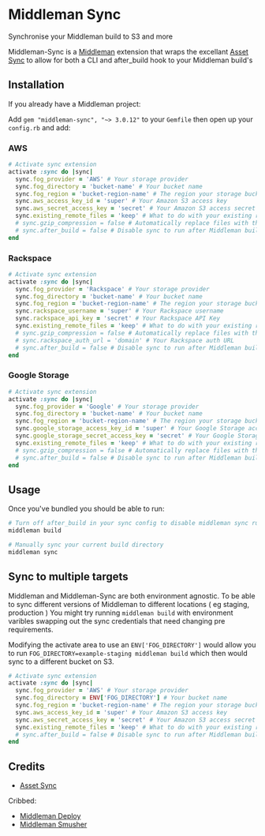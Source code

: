 # Middleman Sync

Synchronise your Middleman build to S3 and more

Middleman-Sync is a [Middleman](https://github.com/middleman/middleman) extension that wraps the excellant [Asset Sync](https://raw.github.com/rumblelabs/asset_sync) to allow for both a CLI and after_build hook to your Middleman build's

## Installation

If you already have a Middleman project:

Add `gem "middleman-sync", "~> 3.0.12"` to your `Gemfile` then open up your `config.rb` and add:

### AWS

``` ruby
# Activate sync extension
activate :sync do |sync|
  sync.fog_provider = 'AWS' # Your storage provider
  sync.fog_directory = 'bucket-name' # Your bucket name
  sync.fog_region = 'bucket-region-name' # The region your storage bucket is in (eg us-east-1, us-west-1, eu-west-1, ap-southeast-1 )
  sync.aws_access_key_id = 'super' # Your Amazon S3 access key
  sync.aws_secret_access_key = 'secret' # Your Amazon S3 access secret
  sync.existing_remote_files = 'keep' # What to do with your existing remote files? ( keep or delete )
  # sync.gzip_compression = false # Automatically replace files with their equivalent gzip compressed version
  # sync.after_build = false # Disable sync to run after Middleman build ( defaults to true )
end
```

### Rackspace

``` ruby
# Activate sync extension
activate :sync do |sync|
  sync.fog_provider = 'Rackspace' # Your storage provider
  sync.fog_directory = 'bucket-name' # Your bucket name
  sync.fog_region = 'bucket-region-name' # The region your storage bucket is in
  sync.rackspace_username = 'super' # Your Rackspace username
  sync.rackspace_api_key = 'secret' # Your Rackspace API Key
  sync.existing_remote_files = 'keep' # What to do with your existing remote files? ( keep or delete )
  # sync.gzip_compression = false # Automatically replace files with their equivalent gzip compressed version
  # sync.rackspace_auth_url = 'domain' # Your Rackspace auth URL
  # sync.after_build = false # Disable sync to run after Middleman build ( defaults to true )
end
```

### Google Storage

``` ruby
# Activate sync extension
activate :sync do |sync|
  sync.fog_provider = 'Google' # Your storage provider
  sync.fog_directory = 'bucket-name' # Your bucket name
  sync.fog_region = 'bucket-region-name' # The region your storage bucket is in
  sync.google_storage_access_key_id = 'super' # Your Google Storage access key
  sync.google_storage_secret_access_key = 'secret' # Your Google Storage access secret
  sync.existing_remote_files = 'keep' # What to do with your existing remote files? ( keep or delete )
  # sync.gzip_compression = false # Automatically replace files with their equivalent gzip compressed version
  # sync.after_build = false # Disable sync to run after Middleman build ( defaults to true )
end
```

## Usage

Once you've bundled you should be able to run:

``` ruby 
# Turn off after_build in your sync config to disable middleman sync running after each build
middleman build
```

``` ruby 
# Manually sync your current build directory
middleman sync
```

## Sync to multiple targets

Middleman and Middleman-Sync are both environment agnostic. To be able to sync different versions of Middleman to different locations ( eg staging, production ) You might try running `middleman build` with environment varibles swapping out the sync credentials that need changing pre requirements.

Modifying the activate area to use an `ENV['FOG_DIRECTORY']` would allow you to run `FOG_DIRECTORY=example-staging middleman build` which then would sync to a different bucket on S3.

``` ruby
# Activate sync extension
activate :sync do |sync|
  sync.fog_provider = 'AWS' # Your storage provider
  sync.fog_directory = ENV['FOG_DIRECTORY'] # Your bucket name
  sync.fog_region = 'bucket-region-name' # The region your storage bucket is in
  sync.aws_access_key_id = 'super' # Your Amazon S3 access key
  sync.aws_secret_access_key = 'secret' # Your Amazon S3 access secret
  sync.existing_remote_files = 'keep' # What to do with your existing remote files? (keep or delete)
  # sync.after_build = false # Disable sync to run after Middleman build ( defaults to true )
end
```

## Credits

- [Asset Sync](https://github.com/rumblelabs/asset_sync)

Cribbed:

- [Middleman Deploy](https://github.com/tvaughan/middleman-deploy)
- [Middleman Smusher](https://github.com/middleman/middleman-smusher)

